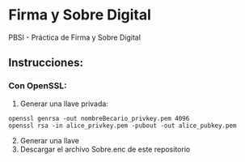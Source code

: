 # Firma y Sobre Digital
PBSI - Práctica de Firma y Sobre Digital

## Instrucciones:
### Con OpenSSL:
  1. Generar una llave privada:
```console
openssl genrsa -out nombreBecario_privkey.pem 4096
openssl rsa -in alice_privkey.pem -pubout -out alice_pubkey.pem
```
2.  Generar una llave 
1. Descargar el archivo Sobre.enc de este repositorio
